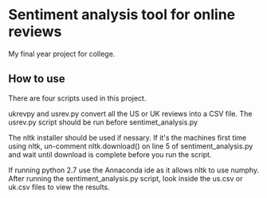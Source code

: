 # Sentiment analysis tool for online reviews

My final year project for college.

## How to use

There are four scripts used in this project.
 
ukrevpy and usrev.py convert all the US or UK reviews into a CSV file. The usrev.py script should be run before sentimet_analysis.py

The nltk installer should be used if nessary.
If it's the machines first time using nltk, un-comment nltk.download() on line 5 of sentiment_analysis.py and wait until download is complete before you run the script. 

If running python 2.7 use the Annaconda ide as it allows nltk to use numphy.
After running the sentiment_analysis.py script, look inside the us.csv or uk.csv files to view the results.
